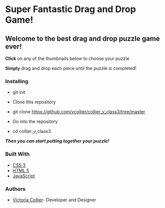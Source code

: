 # Super Fantastic Drag and Drop Game!


## Welcome to the best drag and drop puzzle game ever!

**Click** on any of the thumbnails below to choose your puzzle

**Simply** drag and drop each piece until the puzzle is completed!



### Installing

- git init

- Clone this repository

- git clone https://github.com/vcollier/collier_v_class3/tree/master

- Go into the repository

- cd collier_v_class3

***Then you can start putting together your puzzle!***

### Built With

- [CSS 3](https://cssreference.io/flexbox/)
- [HTML 5](https://dev.w3.org/html5/html-author/)
- [JavaScript](https://www.javascript.com)

### Authors

- [Victoria Collier](https://github.com/vcollier)- Developer and Designer